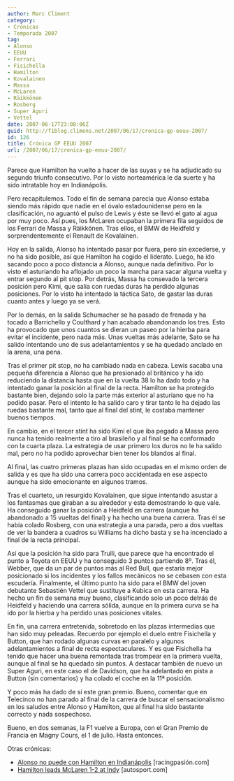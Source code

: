 ```yaml
---
author: Marc Climent
category:
- Crónicas
- Temporada 2007
tag:
- Alonso
- EEUU
- Ferrari
- Fisichella
- Hamilton
- Kovalainen
- Massa
- McLaren
- Räikkönen
- Rosberg
- Super Aguri
- Vettel
date: 2007-06-17T23:08:06Z
guid: http://f1blog.climens.net/2007/06/17/cronica-gp-eeuu-2007/
id: 126
title: Crónica GP EEUU 2007
url: /2007/06/17/cronica-gp-eeuu-2007/
---
```


Parece que Hamilton ha vuelto a hacer de las suyas y se ha adjudicado su segundo triunfo consecutivo. Por lo visto norteamérica le da suerte y ha sido intratable hoy en Indianápolis.

Pero recapitulemos. Todo el fin de semana parecía que Alonso estaba siendo más rápido que nadie en el óvalo estadounidense pero en la clasificación, no aguantó el pulso de Lewis y éste se llevó el gato al agua por muy poco. Así pues, los McLaren ocupaban la primera fila seguidos de los Ferrari de Massa y Räikkönen. Tras ellos, el BMW de Heidfeld y sorprendentemente el Renault de Kovalainen.

Hoy en la salida, Alonso ha intentado pasar por fuera, pero sin excederse, y no ha sido posible, así que Hamilton ha cogido el liderato. Luego, ha ido sacando poco a poco distancia a Alonso, aunque nada definitivo. Por lo visto el asturiando ha aflojado un poco la marcha para sacar alguna vuelta y entrar segundo al pit stop. Por detrás, Massa ha consevado la tercera posición pero Kimi, que salía con ruedas duras ha perdido algunas posiciones. Por lo visto ha intentado la táctica Sato, de gastar las duras cuanto antes y luego ya se verá.

Por lo demás, en la salida Schumacher se ha pasado de frenada y ha tocado a Barrichello y Coulthard y han acabado abandonando los tres. Esto ha provocado que unos cuantos se dieran un paseo por la hierba para evitar el incidente, pero nada más. Unas vueltas más adelante, Sato se ha salido intentando uno de sus adelantamientos y se ha quedado anclado en la arena, una pena.

Tras el primer pit stop, no ha cambiado nada en cabeza. Lewis sacaba una pequeña diferencia a Alonso que ha presionado al británico y ha ido reduciendo la distancia hasta que en la vuelta 38 lo ha dado todo y ha intentado ganar la posición al final de la recta. Hamilton se ha protegido bastante bien, dejando solo la parte más exterior al asturiano que no ha podido pasar. Pero el intento le ha salido caro y tirar tanto le ha dejado las ruedas bastante mal, tanto que al final del stint, le costaba mantener buenos tiempos.

En cambio, en el tercer stint ha sido Kimi el que iba pegado a Massa pero nunca ha tenido realmente a tiro al brasileño y al final se ha conformado con la cuarta plaza. La estrategia de usar primero los duros no le ha salido mal, pero no ha podido aprovechar bien tener los blandos al final.

Al final, las cuatro primeras plazas han sido ocupadas en el mismo orden de salida y es que ha sido una carrera poco accidentada en ese aspecto aunque ha sido emocionante en algunos tramos.

Tras el cuarteto, un resurgido Kovalainen, que sigue intentando asustar a los fantasmas que giraban a su alrededor y esta demostrando lo que vale. Ha conseguido ganar la posición a Heidfeld en carrera (aunque ha abandonado a 15 vueltas del final) y ha hecho una buena carrera. Tras él se había colado Rosberg, con una estrategia a una parada, pero a dos vueltas de ver la bandera a cuadros su Williams ha dicho basta y se ha incenciado a final de la recta principal.

Así que la posición ha sido para Trulli, que parece que ha encontrado el punto a Toyota en EEUU y ha conseguido 3 puntos partiendo 8º. Tras él, Webber, que da un par de puntos más al Red Bull, que estaría mejor posicionado si los incidentes y los fallos mecánicos no se cebasen con esta escudería. Finalmente, el último punto ha sido para el BMW del joven debutante Sebastién Vettel que sustituye a Kubica en esta carrera. Ha hecho un fin de semana muy bueno, clasificando solo un poco detrás de Heidfeld y haciendo una carrera sólida, aunque en la primera curva se ha ido por la hierba y ha perdido unas posiciones vitales.

En fin, una carrera entretenida, sobretodo en las plazas intermedias que han sido muy peleadas. Recuerdo por ejemplo el duelo entre Fisichella y Button, que han rodado algunas curvas en paralelo y algunos adelantamientos a final de recta espectaculares. Y es que Fisichella ha tenido que hacer una buena remontada tras trompear en la primera vuelta, aunque al final se ha quedado sin puntos. A destacar también de nuevo un Super Aguri, en este caso el de Davidson, que ha adelantado en pista a Button (sin comentarios) y ha colado el coche en la 11ª posición.

Y poco más ha dado de sí este gran premio. Bueno, comentar que en Telecinco no han parado al final de la carrera de buscar el sensacionalismo en los saludos entre Alonso y Hamilton, que al final ha sido bastante correcto y nada sospechoso.

Bueno, en dos semanas, la F1 vuelve a Europa, con el Gran Premio de Francia en Magny Cours, el 1 de julio. Hasta entonces.

Otras crónicas:

  * [Alonso no puede con Hamilton en Indianápolis](http://www.racingpasion.com/2007/06/17-alonso-no-puede-con-hamilton-en-indianapolis) [racingpasión.com]
  * [Hamilton leads McLaren 1-2 at Indy](http://www.autosport.com/news/report.php/id/59913) [autosport.com]
